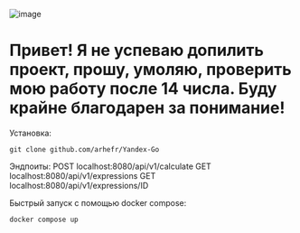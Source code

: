 ![image](https://github.com/user-attachments/assets/c8edc1dd-a1db-4d6a-ab70-299364d7fb0d)
# **Привет! Я не успеваю допилить проект, прошу, умоляю, проверить мою работу после 14 числа. Буду крайне благодарен за понимание!**

Установка:
```
git clone github.com/arhefr/Yandex-Go
```

Эндпоиты:
POST localhost:8080/api/v1/calculate
GET localhost:8080/api/v1/expressions
GET localhost:8080/api/v1/expressions/ID

Быстрый запуск с помощью docker compose:
```
docker compose up
```
